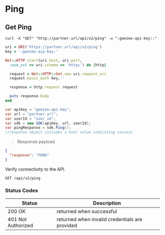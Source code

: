 # Ping

## Get Ping

```shell
curl -X "GET" "http://partner.url/api/v2/ping" -u ":geezeo-api-key::"
```

```ruby
uri = URI('https://partner.url/api/v2/ping')
key = ':geezeo-aip-key:'

Net::HTTP.start(uri.host, uri.port,
  :use_ssl => uri.scheme == 'https') do |http|

  request = Net::HTTP::Get.new uri.request_uri
  request.basic_auth key,''

  response = http.request request

  puts response.body
end
```

```csharp
var apiKey = "geezeo-api-key";
var url = "partner.url";
var userId = "user_id";
var sdk = new SDK(apiKey, url, userId);
var pingResponse = sdk.Ping();
//response object includes a bool value indicating success
```


> Response payload

```json
{
  "response": "PONG"
}
```

Verify connectivity to the API.

`GET /api/v2/ping`


### Status Codes

| Status | Description |
|--------|-------------|
| 200 OK | returned when successful |
| 401 Not Authorized | returned when invalid credentials are provided |
